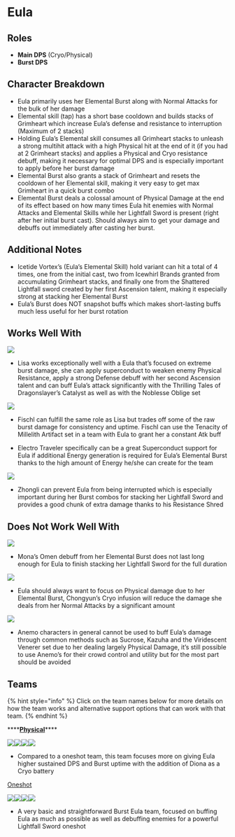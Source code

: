 # Eula

## **Roles**

* **Main DPS** \(Cryo/Physical\)
* **Burst DPS**

## **Character Breakdown**

* Eula primarily uses her Elemental Burst along with Normal Attacks for the bulk of her damage
* Elemental skill \(tap\) has a short base cooldown and builds stacks of Grimheart which increase Eula’s defense and resistance to interruption \(Maximum of 2 stacks\)
* Holding Eula’s Elemental skill consumes all Grimheart stacks to unleash a strong multihit attack with a high Physical hit at the end of it \(if you had at 2 Grimheart stacks\) and applies a Physical and Cryo resistance debuff, making it necessary for optimal DPS and is especially important to apply before her burst damage
* Elemental Burst also grants a stack of Grimheart and resets the cooldown of her Elemental skill, making it very easy to get max Grimheart in a quick burst combo
* Elemental Burst deals a colossal amount of Physical Damage at the end of its effect based on how many times Eula hit enemies with Normal Attacks and Elemental Skills while her Lightfall Sword is present \(right after her initial burst cast\). Should always aim to get your damage and debuffs out immediately after casting her burst.

## **Additional Notes**

* Icetide Vortex’s \(Eula’s Elemental Skill\) hold variant can hit a total of 4 times, one from the initial cast, two from Icewhirl Brands granted from accumulating Grimheart stacks, and finally one from the Shattered Lightfall sword created by her first Ascension talent, making it especially strong at stacking her Elemental Burst
* Eula’s Burst does NOT snapshot buffs which makes short-lasting buffs much less useful for her burst rotation

## **Works Well With**

![](https://lh6.googleusercontent.com/DpzB0-bo3a7xGOFtT9UDlf_4Z92gfenAaYFtOgGxSruU4s2urRje8f2fIjFM8SD-lZietUdyp6tqB9MacwJIFmZVTJtr7yilU7FPIOEMrsJCTjz187Rpozu2DaUbfkZD9bRV5eKh)

* Lisa works exceptionally well with a Eula that’s focused on extreme burst damage, she can apply superconduct to weaken enemy Physical Resistance, apply a strong Defense debuff with her second Ascension talent and can buff Eula’s attack significantly with the Thrilling Tales of Dragonslayer’s Catalyst as well as with the Noblesse Oblige set

![](https://lh5.googleusercontent.com/ga1AbVnAqsF7jgLnyioNBnXV_hk48HmXzyAwbO-wWPgjexGz6IwRXXihGLw4ObfjfLjaD6Y2j1vZeutb8ke4QS4xiERpzhVYzzzgK_0Z1dWGNKB8nGDGKEsiDVsv84gPckv3UJ6L)

* Fischl can fulfill the same role as Lisa but trades off some of the raw burst damage for consistency and uptime. Fischl can use the Tenacity of Millelith Artifact set in a team with Eula to grant her a constant Atk buff



* Electro Traveler specifically can be a great Superconduct support for Eula if additional Energy generation is required for Eula’s Elemental Burst thanks to the high amount of Energy he/she can create for the team

![](https://lh4.googleusercontent.com/WRSGjiC1HqTt6qMaTxuMz4KWpoiqYxYviHplbQ8RUbgLSHc9W9akZ55a8Rko5X153P9wWPIW-hIg3Ly1LAlqZkhI90iwExfLfQcXY0SP8iuVC_Oi1T91Bnv36mtH4j6HjWexZnPc)

* Zhongli can prevent Eula from being interrupted which is especially important during her Burst combos for stacking her Lightfall Sword and provides a good chunk of extra damage thanks to his Resistance Shred

## **Does Not Work Well With**

![](https://lh6.googleusercontent.com/e8CTl4qGesvtE2_jTeuHQQRie0-0kFqb2xGUZdExBZflgyiWj9u9sKPC8bet6unofsoXfD2Yf2Ah_NJH6-rug1F6oJ5OZ1JLv7bAwSwxAAO9HShUXWBbszahqTCEja56rx2waVaE)

* Mona’s Omen debuff from her Elemental Burst does not last long enough for Eula to finish stacking her Lightfall Sword for the full duration

![](https://lh4.googleusercontent.com/ll5J5Qt87pQYHZv3s4tHZte1IBUC2kU70kj23Nrr6hb8XDO2H7qrK93KqHLcI_0nw4YHUWzSvAaAt7iU5NLm2VoFcueZChD6EpSQWaC14EbBbOPTCmV__eSzCM5Ad2_EY-rY6_J5)

* Eula should always want to focus on Physical damage due to her Elemental Burst, Chongyun’s Cryo infusion will reduce the damage she deals from her Normal Attacks by a significant amount

![](https://lh5.googleusercontent.com/yujt3xSP_BFCyLs9ctiQmxeUa4V3Ti5GR1A_kYpWF7Vdpqyo4KjZfGHhLFrt72f2JqDKCUANvWIAbM6PHna5pxf2Ld-0Yz319NnWK6gW2ppRL4Pw_yo9nijKcqnSKsikSlGAU64P)

* Anemo characters in general cannot be used to buff Eula’s damage through common methods such as Sucrose, Kazuha and the Viridescent Venerer set due to her dealing largely Physical Damage, it’s still possible to use Anemo’s for their crowd control and utility but for the most part should be avoided

## **Teams**

{% hint style="info" %}
Click on the team names below for more details on how the team works and alternative support options that can work with that team.
{% endhint %}

\*\*\*\*[**Physical**](../../teams/physical.md)\*\*\*\*

![](https://lh5.googleusercontent.com/621UN4Yy7OO6Mk6WJ5N3ggSDqKyhgb7HeDO77c3fiU4M4HviElSTcAK-3B3ihA0JNMPpBaeFKKAWjT4k1QzlbNvwsNVxfOR2brt4teho3ljofvyPe2YVZpKsKLlGwP1X8xuNGaUo)![](https://lh5.googleusercontent.com/7U8tFlw271xUXc3HKlvh1yLCmf-hPB9uZTL3jbCzUlhEBON_llS0NB_FMLud8tYopN56HILG0m83Hacee6uWqntRRV18uEM9bXAwLKgL5uFzX3A837I_iuLb7PmYCTs_extBKk0w)![](https://lh4.googleusercontent.com/1Yx0gr2mYdPCgQfVVLfXKyHv20BmlOBDcEoZqQwj_pRk5X8iOqYvllmG6a_kXGVGS0J3siL06gJUS8YMdPIWuEmyaXURkjO_Ry98BJ9y6y6ghE4zdL74iHx0GUydWKr5-qD1skzZ)![](https://lh6.googleusercontent.com/8ZALxjfXYtbm4nAgIZCqCZXY3LpX2V3JAbjPb3KkCzZkrWHj5QQTylzqZ7PRmiSdqdzCrrSRNucXJF19DESihLzpDD-4aM2GP-ggBhQjnYtXDkG7PKm8afbBEDXfZCjOGo87JD4U)

* Compared to a oneshot team, this team focuses more on giving Eula higher sustained DPS and Burst uptime with the addition of Diona as a Cryo battery

[Oneshot](../../teams/other/oneshot.md)

![](https://lh5.googleusercontent.com/621UN4Yy7OO6Mk6WJ5N3ggSDqKyhgb7HeDO77c3fiU4M4HviElSTcAK-3B3ihA0JNMPpBaeFKKAWjT4k1QzlbNvwsNVxfOR2brt4teho3ljofvyPe2YVZpKsKLlGwP1X8xuNGaUo)![](https://lh5.googleusercontent.com/KiY-v0iBz-jjsvt1sjoags64IoyYTIOJ1YguPrFAspK-vIM4eYdxbgE0jZPhf1GfA3ghjLlnxuPQkS0wjGHlEJw28P7AjrjNWGbrK4_26v-jmpejYtoy7GTdv8WsyWNcYbJALVKd)![](https://lh4.googleusercontent.com/RfdOF1j5OfVwVCFxO26VuMLLCU5QqkcDn7DtN8YV-97xz8t5_HSja3W6FPTL7Nr9TyofjQd3zOMBU9fZ-wrgX7rFjB_bLyu98kO92kX2_6iQ8NGS_xiU1lTNKz9_tqqo0iIZi83V)![](https://lh6.googleusercontent.com/8ZALxjfXYtbm4nAgIZCqCZXY3LpX2V3JAbjPb3KkCzZkrWHj5QQTylzqZ7PRmiSdqdzCrrSRNucXJF19DESihLzpDD-4aM2GP-ggBhQjnYtXDkG7PKm8afbBEDXfZCjOGo87JD4U)

* A very basic and straightforward Burst Eula team, focused on buffing Eula as much as possible as well as debuffing enemies for a powerful Lightfall Sword oneshot

